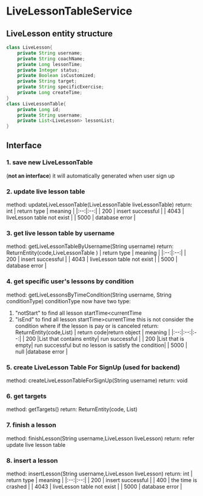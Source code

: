 # LiveLessonTableService
## LiveLesson entity structure
```java
class LiveLesson{
    private String username;
    private String coachName;
    private Long lessonTime;
    private Integer status;
    private Boolean isCustomized;
    private String target;
    private String specificExercise;
    private Long createTime;
}
class LiveLessonTable{
    private Long id;
    private String username;
    private List<LiveLesson> lessonList;
}
```
## Interface
### 1. save new LiveLessonTable
(__not an interface__) it will automatically generated when user sign up

### 2. update live lesson table 
method: updateLiveLessonTable(LiveLessonTable liveLessonTable)
return: int
| return type | meaning |
|:--:|:--:|
| 200 | insert successful |
| 4043 | liveLesson table not exist |
| 5000 | database error |

### 3. get live lesson table by username
method: getLiveLessonTableByUsername(String username)
return: ReturnEntity(code,LiveLessonTable )
| return type | meaning |
|:--:|:--:|
| 200 | insert successful |
| 4043 | liveLesson table not exist |
| 5000 | database error |

### 4.  get specific user's lessons by condition
method: getLiveLessonsByTimeCondition(String username, String conditionType)
    conditionType now have two type:
1. "notStart" to find all lesson startTime<currentTime
2. "isEnd" to find all lesson startTime>currentTime
    this is not consider the condition where if the lesson is pay or is canceled
return: ReturnEntity(code,List<LiveSession>)
| return code|return object | meaning |
|:--:|:--:|:--:|
| 200 |List that contains entity| run successful |
| 200 |List that is empty| run successful but no lesson is satisfy the condition|
| 5000 | null |database error |

### 5. create LiveLesson Table For SignUp (__used for backend__)
method: createLiveLessonTableForSignUp(String username)
return: void

### 6. get targets
method: getTargets()
return: ReturnEntity(code, List<String>)

### 7. finish a lesson
method: finishLesson(String username,LiveLesson liveLesson)
return: refer update live lesson table

### 8. insert a lesson
method: insertLesson(String username,LiveLesson liveLesson)
return: int
| return type | meaning |
|:--:|:--:|
| 200 | insert successful |
| 400 | the time is crashed |
| 4043 | liveLesson table not exist |
| 5000 | database error |

